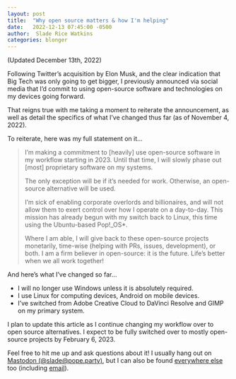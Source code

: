 ```yaml
---
layout: post
title:  "Why open source matters & how I'm helping"
date:   2022-12-13 07:45:00 -0500
author:  Slade Rice Watkins
categories: blonger
---
```


(Updated December 13th, 2022)

Following Twitter’s acquisition by Elon Musk, and the clear indication that Big Tech was only going to get bigger, I previously announced via social media that I’d commit to using open-source software and technologies on my devices going forward.

That reigns true with me taking a moment to reiterate the announcement, as well as detail the specifics of what I’ve changed thus far (as of November 4, 2022).

To reiterate, here was my full statement on it…

> I’m making a commitment to [heavily] use open-source software in my workflow starting in 2023. Until that time, I will slowly phase out [most] proprietary software on my systems.
>
> The only exception will be if it’s needed for work. Otherwise, an open-source alternative will be used.
>
> I’m sick of enabling corporate overlords and billionaires, and will not allow them to exert control over how I operate on a day-to-day. This mission has already begun with my switch back to Linux, this time using the Ubuntu-based Pop!_OS*.
> 
> Where I am able, I will give back to these open-source projects monetarily, time-wise (helping with PRs, issues, development), or both. I am a firm believer in open-source: it is the future. Life’s better when we all work together!

And here’s what I’ve changed so far…

- I will no longer use Windows unless it is absolutely required.
- I use Linux for computing devices, Android on mobile devices.
- I’ve switched from Adobe Creative Cloud to DaVinci Resolve and GIMP on my primary system.

I plan to update this article as I continue changing my workflow over to open source alternatives. I expect to be fully switched over to mostly open-source projects by February 6, 2023.

Feel free to hit me up and ask questions about it! I usually hang out on [Mastodon (@slade@pope.party)](https://pope.party/@slade), but I can also be found [everywhere else](https://meta.slade.link) too (including [email](https://www.sladewatkins.com/contact/)).